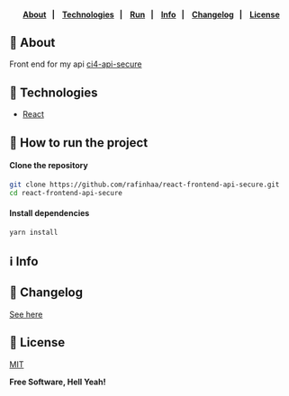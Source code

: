 <h4 align="center">
    <br><br>
    <p align="center">
      <a href="#-about">About</a>&nbsp;&nbsp;&nbsp;|&nbsp;&nbsp;&nbsp;
      <a href="#-technologies">Technologies</a>&nbsp;&nbsp;&nbsp;|&nbsp;&nbsp;&nbsp;
      <a href="#-how-to-run-the-project">Run</a>&nbsp;&nbsp;&nbsp;|&nbsp;&nbsp;&nbsp;
      <a href="#-info">Info</a>&nbsp;&nbsp;&nbsp;|&nbsp;&nbsp;&nbsp;
      <a href="#-changelog">Changelog</a>&nbsp;&nbsp;&nbsp;|&nbsp;&nbsp;&nbsp;
      <a href="#-license">License</a>
  </p>
</h4>

## 🔖 About
Front end for my api [ci4-api-secure](https://github.com/rafinhaa/ci4-api-secure)

## 🚀 Technologies

- [React](https://pt-br.reactjs.org/)

## 🏁 How to run the project

#### Clone the repository

```bash
git clone https://github.com/rafinhaa/react-frontend-api-secure.git
cd react-frontend-api-secure
```

#### Install dependencies

```bash
yarn install
```

## ℹ️ Info


## 📄 Changelog

[See here](docs/changelog.md)

## 📝 License

[MIT](LICENSE)

**Free Software, Hell Yeah!**
